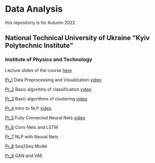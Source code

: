 # Data Analysis
this repositoriy is for Autumn 2022
## National Technical University of Ukraine "Kyiv Polytechnic Institute" 
### Institute of Physics and Technology
Lecture slides of the course [here](https://sites.google.com/view/nsakhnenko-data-analysis/%D0%B3%D0%BB%D0%B0%D0%B2%D0%BD%D0%B0%D1%8F-%D1%81%D1%82%D1%80%D0%B0%D0%BD%D0%B8%D1%86%D0%B0)

[Pr_1](https://github.com/natsakh/Data-Analysis/tree/main/Pr_1)  Data Preprocessing and Visualization [video](https://drive.google.com/file/d/1qmbaduaa6MUQra19Hioe3UW6RS4E0Uxu/view?usp=sharing)

[Pr_2](https://github.com/natsakh/Data-Analysis/tree/main/Pr_2)  Basic algoritms of classification [video](https://drive.google.com/file/d/1MZFg7vrf0scJ2V9Ohc9lFKKGT4DFZQyI/view?usp=sharing)

[Pr_3](https://github.com/natsakh/Data-Analysis/tree/main/Pr_3)  Basic algorithms of clustering [video](https://drive.google.com/file/d/1eIyI4t3SkgSlmDvYyUuCBfeVb95BLdxJ/view?usp=share_link)

[Pr_4](https://github.com/natsakh/Data-Analysis/tree/main/Pr_4)  Intro to NLP [video](https://drive.google.com/file/d/1VnQ_kJH9vFWmLyEr30j3OxMEIwXdWHFF/view?usp=share_link)

[Pr_5](https://github.com/natsakh/Data-Analysis/tree/main/Pr_5)  Fully Connected Neural Nets [video](https://drive.google.com/file/d/1tQ_rnKuPzxC4lW2rmx4GqXkcRHOPfa30/view?usp=share_link)

[Pr_6](https://github.com/natsakh/Data-Analysis/tree/main/Pr_6)  Conv Nets and LSTM

[Pr_7](https://github.com/natsakh/Data-Analysis/tree/main/Pr_7) NLP with Neural Nets

[Pr_8](https://github.com/natsakh/Data-Analysis/tree/main/Pr_8) Seq2Seq Model

[Pr_9](https://github.com/natsakh/Data-Analysis/tree/main/Pr_9)  GAN and VAE
